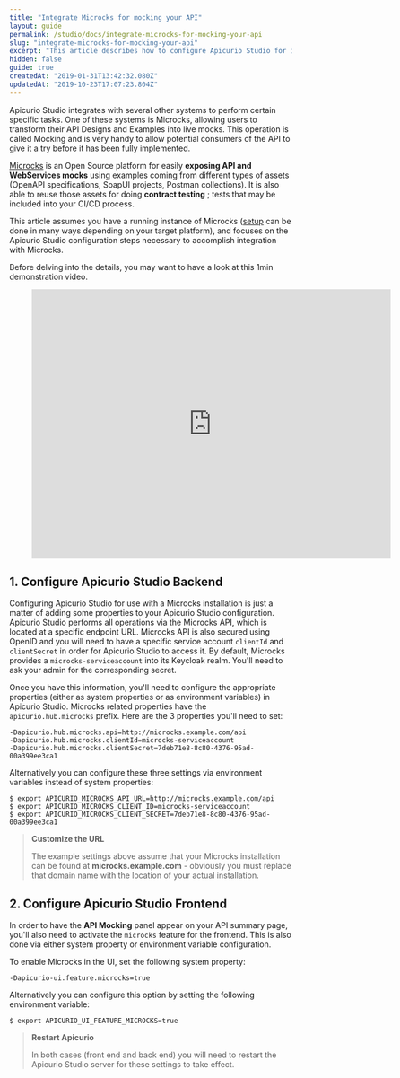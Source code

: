 ```yaml
---
title: "Integrate Microcks for mocking your API"
layout: guide
permalink: /studio/docs/integrate-microcks-for-mocking-your-api
slug: "integrate-microcks-for-mocking-your-api"
excerpt: "This article describes how to configure Apicurio Studio for integrated publication of API mocks onto Microcks."
hidden: false
guide: true
createdAt: "2019-01-31T13:42:32.080Z"
updatedAt: "2019-10-23T17:07:23.804Z"
---
```

Apicurio Studio integrates with several other systems to perform certain specific tasks. One of these systems is Microcks, allowing users to transform their API Designs and Examples into live mocks. This operation is called Mocking and is very handy to allow potential consumers of the API to give it a try before it has been fully implemented.

[Microcks](https://microcks.github.io) is an Open Source platform for easily **exposing API and WebServices mocks** using examples coming from different types of assets (OpenAPI specifications, SoapUI projects, Postman collections). It is also able to reuse those assets for doing **contract testing** ; tests that may be included into your CI/CD process.
 
This article assumes you have a running instance of Microcks ([setup](https://microcks.github.io/using/index.html) can be done in many ways depending on your target platform), and focuses on the Apicurio Studio configuration steps necessary to accomplish integration with Microcks.

Before delving into the details, you may want to have a look at this 1min demonstration video.

<figure class="video_container">
  <iframe width="640px" height="480" src="https://www.youtube.com/embed/trU2-CUouYU" frameborder="0" allowfullscreen="true"> </iframe>
</figure>

## 1. Configure Apicurio Studio Backend
Configuring Apicurio Studio for use with a Microcks installation is just a matter of adding some properties to your Apicurio Studio configuration. Apicurio Studio performs all operations via the Microcks API, which is located at a specific endpoint URL. Microcks API is also secured using OpenID and you will need to have a specific service account `clientId` and `clientSecret` in order for Apicurio Studio to access it. By default, Microcks provides a `microcks-serviceaccount` into its Keycloak realm. You'll need to ask your admin for the corresponding secret.

Once you have this information, you'll need to configure the appropriate properties (either as system properties or as environment variables) in Apicurio Studio. Microcks related properties have the `apicurio.hub.microcks` prefix. Here are the 3 properties you'll need to set:

```
-Dapicurio.hub.microcks.api=http://microcks.example.com/api
-Dapicurio.hub.microcks.clientId=microcks-serviceaccount
-Dapicurio.hub.microcks.clientSecret=7deb71e8-8c80-4376-95ad-00a399ee3ca1
```

Alternatively you can configure these three settings via environment variables instead of system properties:

```
$ export APICURIO_MICROCKS_API_URL=http://microcks.example.com/api
$ export APICURIO_MICROCKS_CLIENT_ID=microcks-serviceaccount
$ export APICURIO_MICROCKS_CLIENT_SECRET=7deb71e8-8c80-4376-95ad-00a399ee3ca1
```

> **Customize the URL**
>
> The example settings above assume that your Microcks installation can be found at **microcks.example.com** - obviously you must replace that domain name with the location of your actual installation.

## 2. Configure Apicurio Studio Frontend
In order to have the **API Mocking** panel appear on your API summary page, you'll also need to activate the `microcks` feature for the frontend. This is also done via either system property or environment variable configuration.

To enable Microcks in the UI, set the following system property:

```
-Dapicurio-ui.feature.microcks=true
```

Alternatively you can configure this option by setting the following environment variable:

```
$ export APICURIO_UI_FEATURE_MICROCKS=true
```

> **Restart Apicurio**
>
> In both cases (front end and back end) you will need to restart the Apicurio Studio server for these settings to take effect.

